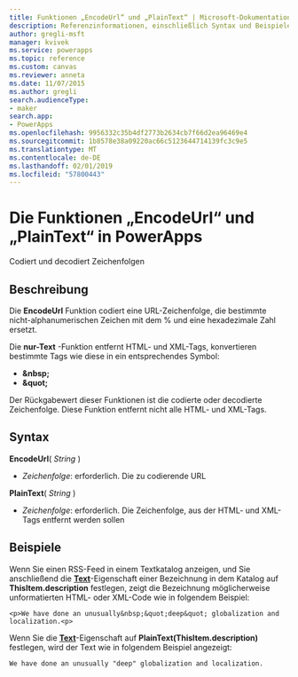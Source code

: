 ```yaml
---
title: Funktionen „EncodeUrl“ und „PlainText“ | Microsoft-Dokumentation
description: Referenzinformationen, einschließlich Syntax und Beispielen, für die Funktionen „EncodeUrl“ und „PlainText“ in PowerApps
author: gregli-msft
manager: kvivek
ms.service: powerapps
ms.topic: reference
ms.custom: canvas
ms.reviewer: anneta
ms.date: 11/07/2015
ms.author: gregli
search.audienceType:
- maker
search.app:
- PowerApps
ms.openlocfilehash: 9956332c35b4df2773b2634cb7f66d2ea96469e4
ms.sourcegitcommit: 1b8578e38a09220ac66c5123644714139fc3c9e5
ms.translationtype: MT
ms.contentlocale: de-DE
ms.lasthandoff: 02/01/2019
ms.locfileid: "57800443"
---
```

# <a name="encodeurl-and-plaintext-functions-in-powerapps"></a>Die Funktionen „EncodeUrl“ und „PlainText“ in PowerApps
Codiert und decodiert Zeichenfolgen

## <a name="description"></a>Beschreibung
Die **EncodeUrl** Funktion codiert eine URL-Zeichenfolge, die bestimmte nicht-alphanumerischen Zeichen mit dem % und eine hexadezimale Zahl ersetzt.  

Die **nur-Text** -Funktion entfernt HTML- und XML-Tags, konvertieren bestimmte Tags wie diese in ein entsprechendes Symbol:

* **&amp;nbsp;**
* **&amp;quot;**

Der Rückgabewert dieser Funktionen ist die codierte oder decodierte Zeichenfolge. Diese Funktion entfernt nicht alle HTML- und XML-Tags. 

## <a name="syntax"></a>Syntax
**EncodeUrl**( *String* )

* *Zeichenfolge*: erforderlich.  Die zu codierende URL

**PlainText**( *String* )

* *Zeichenfolge*: erforderlich. Die Zeichenfolge, aus der HTML- und XML-Tags entfernt werden sollen

## <a name="examples"></a>Beispiele
Wenn Sie einen RSS-Feed in einem Textkatalog anzeigen, und Sie anschließend die **[Text](../controls/properties-core.md)**-Eigenschaft einer Bezeichnung in dem Katalog auf **ThisItem.description** festlegen, zeigt die Bezeichnung möglicherweise unformatierten HTML- oder XML-Code wie in folgendem Beispiel:

    <p>We have done an unusually&nbsp;&quot;deep&quot; globalization and localization.<p>

Wenn Sie die **[Text](../controls/properties-core.md)**-Eigenschaft auf **PlainText(ThisItem.description)** festlegen, wird der Text wie in folgendem Beispiel angezeigt:

    We have done an unusually "deep" globalization and localization.
